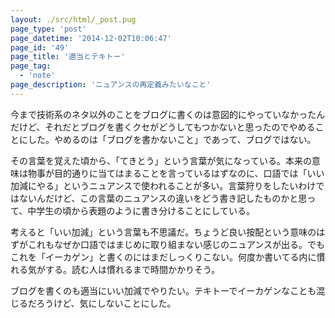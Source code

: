 ```yaml
---
layout: ./src/html/_post.pug
page_type: 'post'
page_datetime: '2014-12-02T10:06:47'
page_id: '49'
page_title: '適当とテキトー'
page_tag:
  - 'note'
page_description: 'ニュアンスの再定義みたいなこと'
---
```

今まで技術系のネタ以外のことをブログに書くのは意図的にやっていなかったんだけど、それだとブログを書くクセがどうしてもつかないと思ったのでやめることにした。やめるのは「ブログを書かないこと」であって、ブログではない。

その言葉を覚えた頃から、「てきとう」という言葉が気になっている。本来の意味は物事が目的通りに当てはまることを言っているはずなのに、口語では「いい加減にやる」というニュアンスで使われることが多い。言葉狩りをしたいわけではないんだけど、この言葉のニュアンスの違いをどう書き記したものかと思って、中学生の頃から表題のように書き分けることにしている。

考えると「いい加減」という言葉も不思議だ。ちょうど良い按配という意味のはずがこれもなぜか口語ではまじめに取り組まない感じのニュアンスが出る。でもこれを「イーカゲン」と書くのにはまだしっくりこない。何度か書いてる内に慣れる気がする。読む人は慣れるまで時間かかりそう。

ブログを書くのも適当にいい加減でやりたい。テキトーでイーカゲンなことも混じるだろうけど、気にしないことにした。
